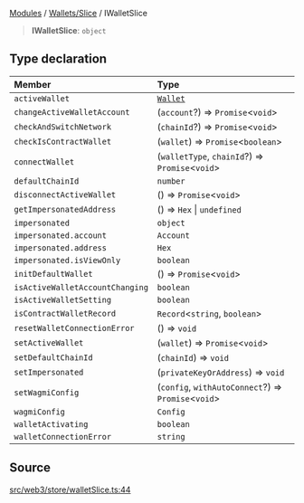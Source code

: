 [Modules](../../../README.md) / [Wallets/Slice](../README.md) / IWalletSlice

> **IWalletSlice**: `object`

## Type declaration

| Member | Type |
| :------ | :------ |
| `activeWallet` | [`Wallet`](../interfaces/Wallet.md) |
| `changeActiveWalletAccount` | (`account`?) => `Promise`\<`void`\> |
| `checkAndSwitchNetwork` | (`chainId`?) => `Promise`\<`void`\> |
| `checkIsContractWallet` | (`wallet`) => `Promise`\<`boolean`\> |
| `connectWallet` | (`walletType`, `chainId`?) => `Promise`\<`void`\> |
| `defaultChainId` | `number` |
| `disconnectActiveWallet` | () => `Promise`\<`void`\> |
| `getImpersonatedAddress` | () => `Hex` \| `undefined` |
| `impersonated` | `object` |
| `impersonated.account` | `Account` |
| `impersonated.address` | `Hex` |
| `impersonated.isViewOnly` | `boolean` |
| `initDefaultWallet` | () => `Promise`\<`void`\> |
| `isActiveWalletAccountChanging` | `boolean` |
| `isActiveWalletSetting` | `boolean` |
| `isContractWalletRecord` | `Record`\<`string`, `boolean`\> |
| `resetWalletConnectionError` | () => `void` |
| `setActiveWallet` | (`wallet`) => `Promise`\<`void`\> |
| `setDefaultChainId` | (`chainId`) => `void` |
| `setImpersonated` | (`privateKeyOrAddress`) => `void` |
| `setWagmiConfig` | (`config`, `withAutoConnect`?) => `Promise`\<`void`\> |
| `wagmiConfig` | `Config` |
| `walletActivating` | `boolean` |
| `walletConnectionError` | `string` |

## Source

[src/web3/store/walletSlice.ts:44](https://github.com/bgd-labs/fe-shared/blob/9fba57060d0d09d18d0564e6f8921c7206d93e88/src/web3/store/walletSlice.ts#L44)

